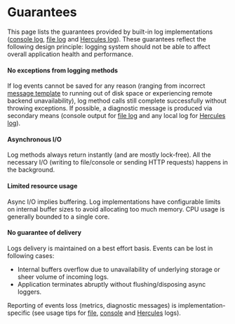# Guarantees

This page lists the guarantees provided by built-in log implementations \([console log](implementations/console-log.md), [file log](implementations/file-log.md) and [Hercules log](implementations/hercules-log.md)\). These guarantees reflect the following design principle: logging system should not be able to affect overall application health and performance. 

#### No exceptions from logging methods

If log events cannot be saved for any reason \(ranging from incorrect [message template](concepts/syntax/message-templates.md) to running out of disk space or experiencing remote backend unavailability\), log method calls still complete successfully without throwing exceptions. If possible, a diagnostic message is produced via secondary means \(console output for [file log](implementations/file-log.md) and any local log for [Hercules log](implementations/hercules-log.md)\).

#### Asynchronous I/O

Log methods always return instantly \(and are mostly lock-free\). All the necessary I/O \(writing to file/console or sending HTTP requests\) happens in the background.

#### Limited resource usage

Async I/O implies buffering. Log implementations have configurable limits on internal buffer sizes to avoid allocating too much memory. CPU usage is generally bounded to a single core.

#### No guarantee of delivery

Logs delivery is maintained on a best effort basis. Events can be lost in following cases:

* Internal buffers overflow due to unavailability of underlying storage or sheer volume of incoming logs.
* Application terminates abruptly without flushing/disposing async loggers.

Reporting of events loss \(metrics, diagnostic messages\) is implementation-specific \(see usage tips for [file](implementations/file-log.md#usage-tips), [console](implementations/console-log.md#usage-tips) and [Hercules](implementations/hercules-log.md#usage-tips) logs\).

 

